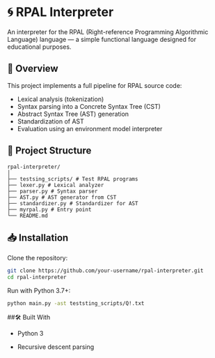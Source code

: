 # 🌀 RPAL Interpreter

An interpreter for the RPAL (Right-reference Programming Algorithmic Language) language — a simple functional language designed for educational purposes.

## 🚀 Overview

This project implements a full pipeline for RPAL source code:
- Lexical analysis (tokenization)
- Syntax parsing into a Concrete Syntax Tree (CST)
- Abstract Syntax Tree (AST) generation
- Standardization of AST
- Evaluation using an environment model interpreter

## 📂 Project Structure
```
rpal-interpreter/
│
├── testsing_scripts/ # Test RPAL programs
├── lexer.py # Lexical analyzer
├── parser.py # Syntax parser
├── AST.py # AST generator from CST
├── standardizer.py # Standardizer for AST
├── myrpal.py # Entry point
└── README.md
```


## 📥 Installation

Clone the repository:

```bash
git clone https://github.com/your-username/rpal-interpreter.git
cd rpal-interpreter
```

Run with Python 3.7+:

```bash
python main.py -ast teststing_scripts/Q!.txt
```

##🛠 Built With
- Python 3

- Recursive descent parsing
